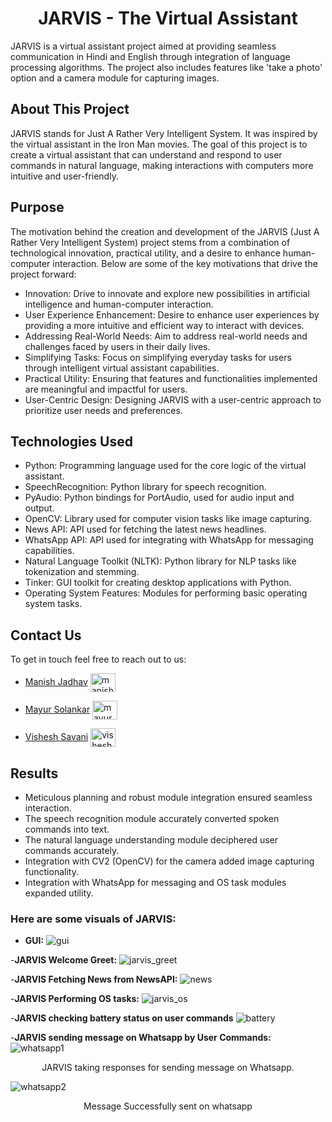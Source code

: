 
<h1 align="center"> JARVIS - The Virtual Assistant </h1>

JARVIS is a virtual assistant project aimed at providing seamless communication in Hindi and English through integration of language processing algorithms. The project also includes features like 'take a photo' option and a camera module for capturing images.

## About This Project

JARVIS stands for Just A Rather Very Intelligent System. It was inspired by the virtual assistant in the Iron Man movies. The goal of this project is to create a virtual assistant that can understand and respond to user commands in natural language, making interactions with computers more intuitive and user-friendly.

## Purpose

The motivation behind the creation and development of the JARVIS (Just A Rather Very Intelligent System) project stems from a combination of technological innovation, practical utility, and a desire to enhance human-computer interaction. Below are some of the key motivations that drive the project forward:
- Innovation: Drive to innovate and explore new possibilities in artificial intelligence and human-computer interaction.
- User Experience Enhancement: Desire to enhance user experiences by providing a more intuitive and efficient way to interact with devices.
- Addressing Real-World Needs: Aim to address real-world needs and challenges faced by users in their daily lives.
- Simplifying Tasks: Focus on simplifying everyday tasks for users through intelligent virtual assistant capabilities.
- Practical Utility: Ensuring that features and functionalities implemented are meaningful and impactful for users.
- User-Centric Design: Designing JARVIS with a user-centric approach to prioritize user needs and preferences.



## Technologies Used

- Python: Programming language used for the core logic of the virtual assistant.
- SpeechRecognition: Python library for speech recognition.
- PyAudio: Python bindings for PortAudio, used for audio input and output.
- OpenCV: Library used for computer vision tasks like image capturing.
- News API: API used for fetching the latest news headlines.
- WhatsApp API: API used for integrating with WhatsApp for messaging capabilities.
- Natural Language Toolkit (NLTK): Python library for NLP tasks like tokenization and stemming.
- Tinker: GUI toolkit for creating desktop applications with Python.
- Operating System Features: Modules for performing basic operating system tasks.

## Contact Us

To get in touch feel free to reach out to us:

- [Manish Jadhav](mailto:manishsj289@gmail.com) <a href="https://linkedin.com/in/manishjadhav9" target="blank"><img align="center" src="https://cdn.jsdelivr.net/gh/devicons/devicon/icons/linkedin/linkedin-original.svg" alt="manishjadhav9" height="30" width="40" /></a>

- [Mayur Solankar](mailto:mayursolankar3@gmail.com) <a href="https://linkedin.com/in/mayursolankar" target="blank"><img align="center" src="https://cdn.jsdelivr.net/gh/devicons/devicon/icons/linkedin/linkedin-original.svg" alt="mayursolankar" height="30" width="40" /></a>

- [Vishesh Savani](mailto:visheshsavani56@gmail.com) <a href="https://linkedin.com/in/visheshsavani86" target="blank"><img align="center" src="https://cdn.jsdelivr.net/gh/devicons/devicon/icons/linkedin/linkedin-original.svg" alt="visheshsavani86" height="30" width="40" /></a>


## Results

- Meticulous planning and robust module integration ensured seamless interaction.
- The speech recognition module accurately converted spoken commands into text.
- The natural language understanding module deciphered user commands accurately.
- Integration with CV2 (OpenCV) for the camera added image capturing functionality.
- Integration with WhatsApp for messaging and OS task modules expanded utility.

### Here are some visuals of JARVIS:

- **GUI:**
![gui](https://github.com/JARVIS-VA/JARVIS_VA/assets/96580022/84f911eb-d126-47ae-8e59-3bcb82251de6)

-**JARVIS Welcome Greet:**
![jarvis_greet](https://github.com/JARVIS-VA/JARVIS_VA/assets/96580022/fc980563-3ed8-4cca-b9e8-f31c528ba91a)

-**JARVIS Fetching News from NewsAPI:**
![news](https://github.com/JARVIS-VA/JARVIS_VA/assets/96580022/4abf9a24-879c-4a49-b5d8-2d8f9c977b65)

-**JARVIS Performing OS tasks:**
![jarvis_os](https://github.com/JARVIS-VA/JARVIS_VA/assets/96580022/ea8a5b8a-c475-441c-ae61-a275838b1678)

-**JARVIS checking battery status on user commands**
![battery](https://github.com/JARVIS-VA/JARVIS_VA/assets/96580022/2673629c-2433-47dc-8c52-def6cb43c70d)

-**JARVIS sending message on Whatsapp by User Commands:**
![whatsapp1](https://github.com/JARVIS-VA/JARVIS_VA/assets/96580022/eade620f-00f8-4800-9b2c-4b190b6266e9)
<p align="center"> JARVIS taking responses for sending message on Whatsapp. </p>

![whatsapp2](https://github.com/JARVIS-VA/JARVIS_VA/assets/96580022/34cf25f0-6f59-4fe9-95c2-319c1849d1af)
<p align="center"> Message Successfully sent on whatsapp </p>


